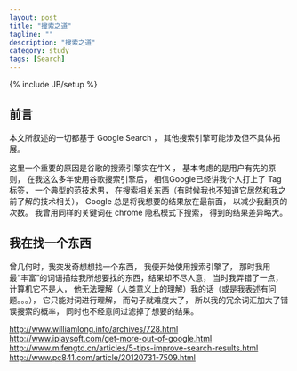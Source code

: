 ```yaml
---
layout: post
title: "搜索之道"
tagline: ""
description: "搜索之道"
category: study
tags: [Search]
---
```

{% include JB/setup %}

## 前言

本文所叙述的一切都基于 Google Search ， 其他搜索引擎可能涉及但不具体拓展。

这里一个重要的原因是谷歌的搜索引擎实在牛X ， 基本考虑的是用户有先的原则， 在我这么多年使用谷歌搜索引擎后， 相信Google已经讲我个人打上了 Tag 标签， 一个典型的范技术男， 在搜索相关东西（有时候我也不知道它居然和我之前了解的技术相关）， Google 总是将我想要的结果放在最前面， 以减少我翻页的次数。 我曾用同样的关键词在 chrome 隐私模式下搜索， 得到的结果差异略大。

## 我在找一个东西

曾几何时，我突发奇想想找一个东西， 我便开始使用搜索引擎了， 那时我用最“丰富”的词语描绘我所想要找的东西，结果却不尽人意， 当时我弄错了一点， 计算机它不是人， 他无法理解（人类意义上的理解）我的话（或是我表述有问题。。。）， 它只能对词进行理解， 而句子就难度大了， 所以我的冗余词汇加大了错误搜索的概率， 同时也不经意间过滤掉了想要的结果。

http://www.williamlong.info/archives/728.html
http://www.iplaysoft.com/get-more-out-of-google.html
http://www.mifengtd.cn/articles/5-tips-improve-search-results.html
http://www.pc841.com/article/20120731-7509.html